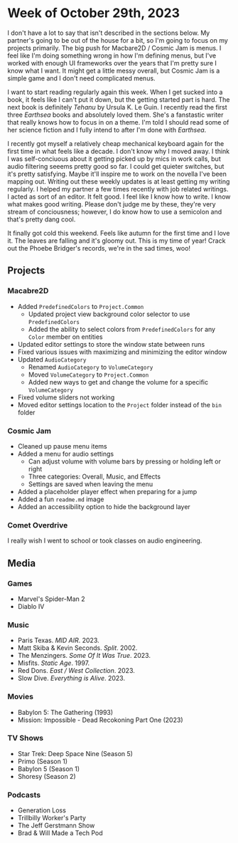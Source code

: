 # Week of October 29th, 2023

I don't have a lot to say that isn't described in the sections below. My partner's going to be out of the house for a bit, so I'm going to focus on my projects primarily. The big push for Macbare2D / Cosmic Jam is menus. I feel like I'm doing something wrong in how I'm defining menus, but I've worked with enough UI frameworks over the years that I'm pretty sure I know what I want. It might get a little messy overall, but Cosmic Jam is a simple game and I don't need complicated menus.

I want to start reading regularly again this week. When I get sucked into a book, it feels like I can't put it down, but the getting started part is hard. The next book is definitely *Tehanu* by Ursula K. Le Guin. I recently read the first three *Earthsea* books and absolutely loved them. She's a fanstastic writer that really knows how to focus in on a theme. I'm told I should read some of her science fiction and I fully intend to after I'm done with *Earthsea*.

I recently got myself a relatively cheap mechanical keyboard again for the first time in what feels like a decade. I don't know why I moved away. I think I was self-conciuous about it getting picked up by mics in work calls, but audio filtering seeems pretty good so far. I could get quieter switches, but it's pretty satisfying. Maybe it'll inspire me to work on the novella I've been mapping out. Writing out these weekly updates is at least getting my writing regularly. I helped my partner a few times recently with job related writings. I acted as sort of an editor. It felt good. I feel like I know how to write. I know what makes good writing. Please don't judge me by these, they're very stream of conciousness; however, I do know how to use a semicolon and that's pretty dang cool.

It finally got cold this weekend. Feels like autumn for the first time and I love it. The leaves are falling and it's gloomy out. This is my time of year! Crack out the Phoebe Bridger's records, we're in the sad times, woo!

## Projects

### Macabre2D

* Added `PredefinedColors` to `Project.Common`
  * Updated project view background color selector to use `PredefinedColors`
  * Added the ability to select colors from `PredefinedColors` for any `Color` member on entities
* Updated editor settings to store the window state between runs
* Fixed various issues with maximizing and minimizing the editor window
* Updated `AudioCategory`
  * Renamed `AudioCategory` to `VolumeCategory`
  * Moved `VolumeCategory` to `Project.Common`
  * Added new ways to get and change the volume for a specific `VolumeCategory`
* Fixed volume sliders not working
* Moved editor settings location to the `Project` folder instead of the `bin` folder

### Cosmic Jam

* Cleaned up pause menu items
* Added a menu for audio settings
  * Can adjust volume with volume bars by pressing or holding left or right
  * Three categories: Overall, Music, and Effects
  * Settings are saved when leaving the menu
* Added a placeholder player effect when preparing for a jump
* Added a fun `readme.md` image
* Added an accessibility option to hide the background layer


### Comet Overdrive

I really wish I went to school or took classes on audio engineering.

## Media

### Games

* Marvel's Spider-Man 2
* Diablo IV

### Music

* Paris Texas. *MID AIR*. 2023.
* Matt Skiba & Kevin Seconds. *Split*. 2002.
* The Menzingers. *Some Of It Was True*. 2023.
* Misfits. *Static Age*. 1997.
* Red Dons. *East / West Collection*. 2023.
* Slow Dive. *Everything is Alive*. 2023.

### Movies

* Babylon 5: The Gathering (1993)
* Mission: Impossible - Dead Recokoning Part One (2023)

### TV Shows

* Star Trek: Deep Space Nine (Season 5)
* Primo (Season 1)
* Babylon 5 (Season 1)
* Shoresy (Season 2)

### Podcasts

* Generation Loss
* Trillbilly Worker's Party
* The Jeff Gerstmann Show
* Brad & Will Made a Tech Pod